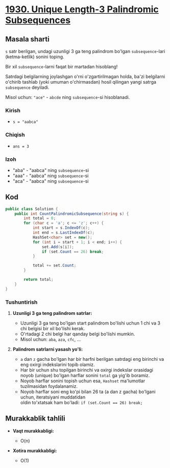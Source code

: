 # [1930. Unique Length-3 Palindromic Subsequences](https://leetcode.com/problems/unique-length-3-palindromic-subsequences/)

## Masala sharti
`s` satr berilgan, undagi uzunligi 3 ga teng palindrom bo'lgan `subsequence`-lari (ketma-ketlik) sonini toping.  

Bir xil `subsequence`-larni faqat bir martadan hisoblang!  

Satrdagi belgilarning joylashgan o'rni o'zgartirilmagan holda, ba'zi belgilarni o'chirib tashlab (yoki umuman o'chirmasdan) hosil qilingan yangi satrga `subsequence` deyiladi.   

Misol uchun: `"ace"` - `abcde` ning `subsequence`-si hisoblanadi. 

### Kirish 
- `s = "aabca"`

### Chiqish
- `ans = 3`

### Izoh
- "aba" - "aabca" ning `subsequence`-si
- "aaa" - "aabca" ning `subsequence`-si
- "aca" - "aabca" ning `subsequence`-si

## Kod

```csharp
public class Solution {
    public int CountPalindromicSubsequence(string s) {
        int total = 0;
        for (char c = 'a'; c <= 'z'; c++) {
            int start = s.IndexOf(c);
            int end = s.LastIndexOf(c);
            HashSet<char> set = new();
            for (int i = start + 1; i < end; i++) {
                set.Add(s[i]);
                if (set.Count == 26) break;
            }

            total += set.Count;
        }

        return total;
    }
}
```

### Tushuntirish

1. **Uzunligi 3 ga teng palindrom satrlar:**  
    - Uzunligi 3 ga teng bo'lgan start palindrom bo'lishi uchun 1 chi va 3 chi belgisi bir xil bo'lishi kerak.  
    - O'rtadagi 2 chi belgi har qanday belgi bo'lishi mumkin.  
    - Misol uchun: `aba`, `aza`, `cfc`, ...  

2. **Palindrom satrlarni yasash yo'li:**  
    - `a` dan `z` gacha bo'lgan har bir harfni berilgan satrdagi eng birinchi va eng oxirgi indekslarini topib olamiz.  
    - Har bir uchun shu topilgan birinchi va oxirgi indekslar orasidagi noyob (unique) bo'lgan harflar sonini `total`
      ga yig'ib boramiz.   
    - Noyob harflar sonini topish uchun esa, `Hashset` ma'lumotlar tuzilmasidan foydalanamiz. 
    - Noyob harflar soni eng ko'pi bilan 26 ta (a dan z gacha) bo'lgani uchun, iteratsiyani muddatidan   
      oldin to'xtatsak ham bo'ladi: `if (set.Count == 26) break;`

## Murakkablik tahlili

- **Vaqt murakkabligi:**  
  - O(n)

- **Xotira murakkabligi:**  
  - O(1)